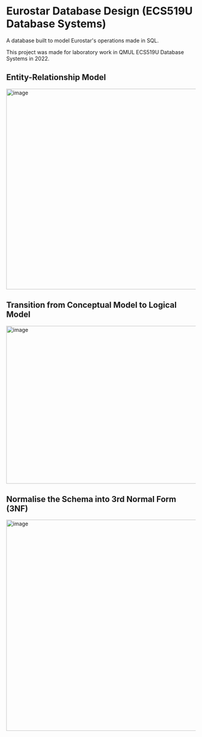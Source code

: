 # Eurostar Database Design (ECS519U Database Systems)

A database built to model Eurostar's operations made in SQL. 

This project was made for laboratory work in QMUL ECS519U Database Systems in 2022.

## Entity-Relationship Model
<img width="1054" height="534" alt="image" src="https://github.com/user-attachments/assets/25a5ea7b-6f92-4afb-8b3e-7b449e4edff6" />

## Transition from Conceptual Model to Logical Model
<img width="710" height="420" alt="image" src="https://github.com/user-attachments/assets/4757d873-691a-4e96-94c8-f3ce2d0b8457" />

## Normalise the Schema into 3rd Normal Form (3NF)
<img width="799" height="562" alt="image" src="https://github.com/user-attachments/assets/7715ccfd-9108-4d42-b006-601dea688cdb" />
